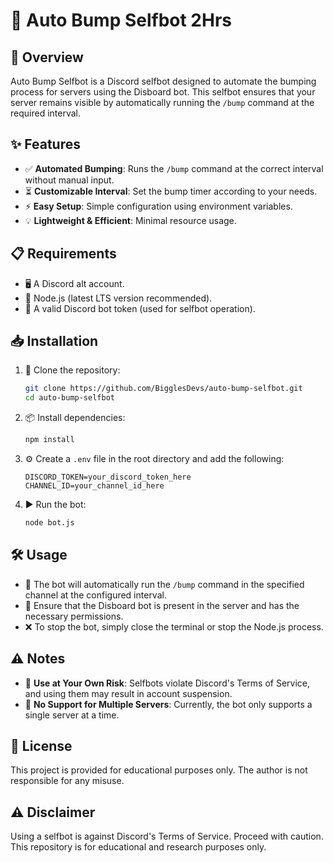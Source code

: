 # 🚀 Auto Bump Selfbot 2Hrs

## 📌 Overview
Auto Bump Selfbot is a Discord selfbot designed to automate the bumping process for servers using the Disboard bot. This selfbot ensures that your server remains visible by automatically running the `/bump` command at the required interval.

## ✨ Features
- ✅ **Automated Bumping**: Runs the `/bump` command at the correct interval without manual input.
- ⏳ **Customizable Interval**: Set the bump timer according to your needs.
- ⚡ **Easy Setup**: Simple configuration using environment variables.
- 💡 **Lightweight & Efficient**: Minimal resource usage.

## 📋 Requirements
- 🖥️ A Discord alt account.
- 🔧 Node.js (latest LTS version recommended).
- 🔑 A valid Discord bot token (used for selfbot operation).

## 📥 Installation
1. 📂 Clone the repository:
   ```sh
   git clone https://github.com/BigglesDevs/auto-bump-selfbot.git
   cd auto-bump-selfbot
   ```
2. 📦 Install dependencies:
   ```sh
   npm install
   ```
3. ⚙️ Create a `.env` file in the root directory and add the following:
   ```env
   DISCORD_TOKEN=your_discord_token_here
   CHANNEL_ID=your_channel_id_here
   ```
4. ▶️ Run the bot:
   ```sh
   node bot.js
   ```

## 🛠️ Usage
- 🤖 The bot will automatically run the `/bump` command in the specified channel at the configured interval.
- 📢 Ensure that the Disboard bot is present in the server and has the necessary permissions.
- ❌ To stop the bot, simply close the terminal or stop the Node.js process.

## ⚠️ Notes
- 🚨 **Use at Your Own Risk**: Selfbots violate Discord's Terms of Service, and using them may result in account suspension.
- 🔄 **No Support for Multiple Servers**: Currently, the bot only supports a single server at a time.

## 📜 License
This project is provided for educational purposes only. The author is not responsible for any misuse.

## ⚠️ Disclaimer
Using a selfbot is against Discord's Terms of Service. Proceed with caution. This repository is for educational and research purposes only.

